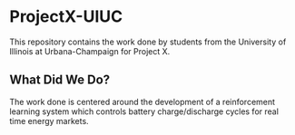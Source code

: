# ProjectX-UIUC
This repository contains the work done by students from the University of Illinois at Urbana-Champaign for Project X.
## What Did We Do?
The work done is centered around the development of a reinforcement learning system which controls battery charge/discharge cycles for real time energy markets.
